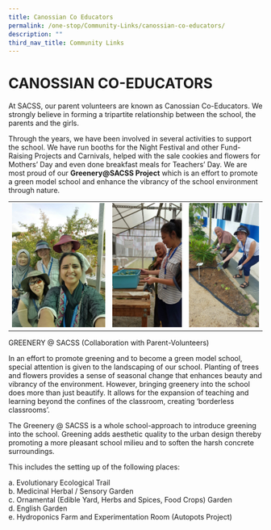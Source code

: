 ```yaml
---
title: Canossian Co Educators
permalink: /one-stop/Community-Links/canossian-co-educators/
description: ""
third_nav_title: Community Links
---
```

# CANOSSIAN CO-EDUCATORS

At SACSS, our parent volunteers are known as Canossian Co-Educators. We strongly believe in forming a tripartite relationship between the school, the parents and the girls. 

Through the years, we have been involved in several activities to support the school. We have run booths for the Night Festival and other Fund-Raising Projects and Carnivals, helped with the sale cookies and flowers for Mothers’ Day and even done breakfast meals for Teachers’ Day. We are most proud of our **Greenery@SACSS Project** which is an effort to promote a green model school and enhance the vibrancy of the school environment through nature.


|   |   |   |
|---|---|---|
| ![](/images/One%20stop/IMG-20160711-WA0002.jpg)  | ![](/images/One%20stop/IMG-20160711-WA0003.jpg)  | ![](/images/One%20stop/IMG-20160711-WA0005.jpg)  |


GREENERY @ SACSS (Collaboration with Parent-Volunteers)

In an effort to promote greening and to become a green model school, special attention is given to the landscaping of our school. Planting of trees and flowers provides a sense of seasonal change that enhances beauty and vibrancy of the environment. However, bringing greenery into the school does more than just beautify. It allows for the expansion of teaching and learning beyond the confines of the classroom, creating ‘borderless classrooms’.

The Greenery @ SACSS is a whole school-approach to introduce greening into the school. Greening adds aesthetic quality to the urban design thereby promoting a more pleasant school milieu and to soften the harsh concrete surroundings.

This includes the setting up of the following places:

a. Evolutionary Ecological Trail  
b. Medicinal Herbal / Sensory Garden  
c. Ornamental (Edible Yard, Herbs and Spices, Food Crops) Garden  
d. English Garden  
e. Hydroponics Farm and Experimentation Room (Autopots Project)